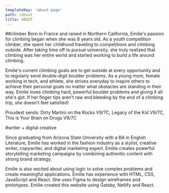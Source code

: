 ```yaml
---
templateKey: 'about-page'
path: /about
title: ABOUT
---
```

##climber
Born in France and raised in Northern California, Emilie's passion for climbing began when she was 8 years old. As a youth competition climber, she spent her childhood traveling to competitions and climbing outside. After taking time off to pursue university, she truly realized that climbing was her entire world and started working to build a life around climbing. 

Emilie's current climbing goals are to get outside at every opportunity and to regularly send double-digit boulder problems. As a young mom, female working in tech, and athlete, she strives everyday to inspire others to achieve their personal goals no matter what obstacles are standing in their way. Emilie loves climbing hard, powerful boulder problems and giving it all she's got. If her finger tips aren't raw and bleeding by the end of a climbing trip, she doesn't feel satisfied!

Proudest sends: Dirty Martini on the Rocks V9/7C, Legacy of the Kid V9/7C, This is Your Brain on Drugs V9/7C

#writer + digital creative

Since graduating from Arizona State University with a BA in English Literature, Emilie has worked in the fashion industry as a stylist, creative writer, copywriter, and digital marketing expert. Emilie creates powerful storytelling marketing campaigns by combining authentic content with strong brand strategy.

Emilie is also excited about using logic to solve complex problems and create meaningful applications. Emilie has experience with HTML, CSS, JavaScript and React. She uses Figma to design wireframes and prototypes. Emilie created this website using Gatsby, Netlify and React. 













